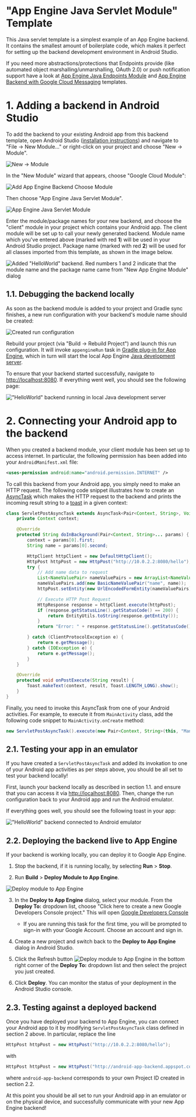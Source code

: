 "App Engine Java Servlet Module" Template
===========================================

This Java servlet template is a simplest example of an App Engine backend. It contains the smallest amount of boilerplate code, which makes it perfect for setting up the backend development environment in Android Studio.

If you need more abstractions/protections that Endpoints provide (like automated object marshalling/unmarshalling, OAuth 2.0) or push notification support have a look at [App Engine Java Endpoints Module](/HelloEndpoints) and [App Engine Backend with Google Cloud Messaging](/GcmEndpoints) templates.

# 1. Adding a backend in Android Studio

To add the backend to your existing Android app from this backend template, open Android Studio ([installation instructions](https://developer.android.com/sdk/installing/studio.html)) and navigate to "File &rarr; New Module..." or right-click on your project and choose "New &rarr; Module".

![New &rarr; Module](/doc/img/add-app-engine-backend-menu-scaled.png)

In the "New Module" wizard that appears, choose "Google Cloud Module":

![Add App Engine Backend Choose Module](/doc/img/choose_module.png)

Then choose "App Engine Java Servlet Module".

![App Engine Java Servlet Module](/doc/img/servlet2.png)

Enter the module/package names for your new backend, and choose the "client" module in your project which contains your Android app. The client module will be set up to call your newly generated backend. Module name which you've entered above (marked with red **1**) will be used in your Android Studio project. Package name (marked with red **2**) will be used for all classes imported from this template, as shown in the image below.

![Added "HelloWorld" backend. Red numbers 1 and 2 indicate that the module name and the package name came from "New App Engine Module" dialog](/doc/img/added-backend-helloworld.png)

## 1.1. Debugging the backend locally

As soon as the backend module is added to your project and Gradle sync finishes, a new run configuration with your backend's module name should be created:

![Created run configuration](/doc/img/run-configuration.png)

Rebuild your project (via "Build &rarr; Rebuild Project") and launch this run configuration. It will invoke `appengineRun` task in [Gradle plug-in for App Engine](https://github.com/GoogleCloudPlatform/gradle-appengine-plugin), which in turn will start the local App Engine [Java development server](https://developers.google.com/appengine/docs/java/tools/devserver).

To ensure that your backend started successfully, navigate to [http://localhost:8080](http://localhost:8080). If everything went well, you should see the following page:

!["HelloWorld" backend running in local Java development server](/doc/img/devappserver-helloworld.png)

# 2. Connecting your Android app to the backend

When you created a backend module, your client module has been set up to access internet. In particular, the following permission has been added into your `AndroidManifest.xml` file:

```xml
<uses-permission android:name="android.permission.INTERNET" />
```

To call this backend from your Android app, you simply need to make an HTTP request. The following code snippet illustrates how to create an [AsyncTask](http://developer.android.com/reference/android/os/AsyncTask.html) which makes the HTTP request to the backend and prints the incoming result string to a [toast](http://developer.android.com/guide/topics/ui/notifiers/toasts.html) in a given context:

```java
class ServletPostAsyncTask extends AsyncTask<Pair<Context, String>, Void, String> {
    private Context context;

    @Override
    protected String doInBackground(Pair<Context, String>... params) {
        context = params[0].first;
        String name = params[0].second;

        HttpClient httpClient = new DefaultHttpClient();
        HttpPost httpPost = new HttpPost("http://10.0.2.2:8080/hello"); // 10.0.2.2 is localhost's IP address in Android emulator
        try {
            // Add name data to request
            List<NameValuePair> nameValuePairs = new ArrayList<NameValuePair>(1);
            nameValuePairs.add(new BasicNameValuePair("name", name));
            httpPost.setEntity(new UrlEncodedFormEntity(nameValuePairs));

            // Execute HTTP Post Request
            HttpResponse response = httpClient.execute(httpPost);
            if (response.getStatusLine().getStatusCode() == 200) {
                return EntityUtils.toString(response.getEntity());
            }
            return "Error: " + response.getStatusLine().getStatusCode() + " " + response.getStatusLine().getReasonPhrase();

        } catch (ClientProtocolException e) {
            return e.getMessage();
        } catch (IOException e) {
            return e.getMessage();
        }
    }

    @Override
    protected void onPostExecute(String result) {
        Toast.makeText(context, result, Toast.LENGTH_LONG).show();
    }
}
```

Finally, you need to invoke this AsyncTask from one of your Android activities. For example, to execute it from `MainActivity` class, add the following code snippet to `MainActivity.onCreate` method:
```java
new ServletPostAsyncTask().execute(new Pair<Context, String>(this, "Manfred"));
```

## 2.1. Testing your app in an emulator

If you have created a `ServletPostAsyncTask` and added its invokation to one of your Android app activities as per steps above, you should be all set to test your backend locally!

First, launch your backend locally as described in section 1.1. and ensure that you can access it via [http://localhost:8080](http://localhost:8080). Then, change the run configuration back to your Android app and run the Android emulator.

If everything goes well, you should see the following toast in your app:

!["HelloWorld" backend connected to Android emulator](/doc/img/emulator-helloworld.png)

## 2.2. Deploying the backend live to App Engine

If your backend is working locally, you can deploy it to Google App Engine.

1. Stop the backend, if it is running locally, by selecting
**Run** > **Stop**.

2. Run **Build** > **Deploy Module to App Engine**.

![Deploy module to App Engine](/doc/img/deploy-addacct.png)

3. In the **Deploy to App Engine** dialog, select your module. From the **Deploy To:** dropdown list, choose "Click here to create a new Google Developers Console project."  This will open [Google Developers Console](https://console.developers.google.com)

    + If you are running this task for the first time, you will be prompted to
sign-in with your Google Account. Choose an account and sign in.<br>

4. Create a new project and switch back to the **Deploy to App Engine** dialog in Android Studio. 

5. Click the Refresh button ![Deploy module to App Engine](/doc/img/refresh.png) in the bottom right corner of the **Deploy To:** dropdown list and then select the project you just created.

6. Click **Deploy**. You can monitor the status of your deployment in the Android Studio console.

## 2.3. Testing against a deployed backend

Once you have deployed your backend to App Engine, you can connect your Android app to it by modifying `ServletPostAsyncTask` class defined in section 2 above. In particular, replace the line
```java
HttpPost httpPost = new HttpPost("http://10.0.2.2:8080/hello");
```
with
```java
HttpPost httpPost = new HttpPost("http://android-app-backend.appspot.com/hello");
```
where `android-app-backend` corresponds to your own Project ID created in section 2.2.

At this point you should be all set to run your Android app in an emulator or on the physical device, and successfully communicate with your new App Engine backend!
